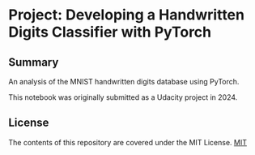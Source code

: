 # Project: Developing a Handwritten Digits Classifier with PyTorch 

## Summary
An analysis of the MNIST handwritten digits database using PyTorch.

This notebook was originally submitted as a Udacity project in 2024.

## License
The contents of this repository are covered under the MIT License.
[MIT](https://choosealicense.com/licenses/mit/)

